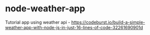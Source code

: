 # node-weather-app
Tutorial app using weather api - https://codeburst.io/build-a-simple-weather-app-with-node-js-in-just-16-lines-of-code-32261690901d
